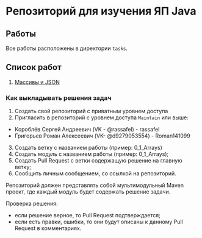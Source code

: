# Репозиторий для изучения ЯП Java

## Работы

Все работы расположены в директории `tasks`.

## Список работ

1. [Массивы и JSON](tasks/0_1_Arrays.md)

### Как выкладывать решения задач

1. Создать свой репозиторий с приватным уровнем доступа
2. Пригласить в репозиторий с уровнем доступа `Maintain` или выше:

- Короблёв Сергей Андреевич (VK - @rassafel) - rassafel
- Григорьев Роман Алексеевич (VK- @d9279053554) - Roman141099

3. Создать ветку с названием работы (пример: 0_1_Arrays)
4. Создать модуль с названием работы (пример: 0_1_Arrays);
5. Создать Pull Request с ветки содержащую решение на главную ветку;
6. Сообщить личным сообщением, со ссылкой на репозиторий.

Репозиторий должен представлять собой мультимодульный Maven проект, где каждый
модуль будет содержать решение задачи.

Проверка решения:

- если решение верное, то Pull Request подтверждается;
- если есть правки, ошибки, то они будут описаны к данному Pull Request в
  комментариях.

